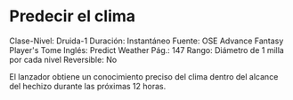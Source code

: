 # Predecir el clima

Clase-Nivel: Druida-1
Duración: Instantáneo
Fuente: OSE Advance Fantasy Player's Tome
Inglés: Predict Weather
Pág.: 147
Rango: Diámetro de 1 milla por cada nivel
Reversible: No

El lanzador obtiene un conocimiento preciso del clima dentro del alcance del hechizo durante las próximas 12 horas.